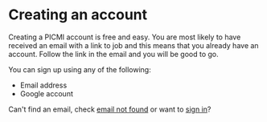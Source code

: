 # Creating an account

Creating a PICMI account is free and easy. You are most likely to have received an email with a link to job and this
means that you already have an account. Follow the link in the email and you will be good to go.

You can sign up using any of the following:

* Email address
* Google account

<prompt>

Can't find an email, check [email not found](../../email-not-found.md) or want to [sign in](sign-in.md)?

</prompt>
